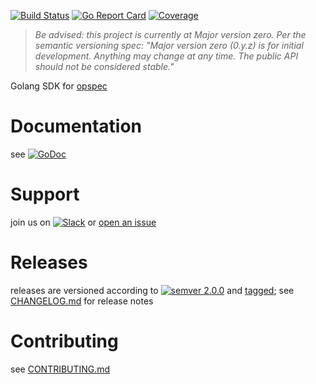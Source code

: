 [![Build Status](https://travis-ci.org/opspec-io/sdk-golang.svg?branch=master)](https://travis-ci.org/opspec-io/sdk-golang)
[![Go Report Card](https://goreportcard.com/badge/github.com/opspec-io/sdk-golang)](https://goreportcard.com/report/github.com/opspec-io/sdk-golang)
[![Coverage](https://codecov.io/gh/opspec-io/sdk-golang/branch/master/graph/badge.svg)](https://codecov.io/gh/opspec-io/sdk-golang)

> *Be advised: this project is currently at Major version zero. Per the
> semantic versioning spec: "Major version zero (0.y.z) is for initial
> development. Anything may change at any time. The public API should
> not be considered stable."*

Golang SDK for [opspec](https://opspec.io)

# Documentation

see [![GoDoc](https://godoc.org/github.com/opspec-io/sdk-golang?status.svg)](http://godoc.org/github.com/opspec-io/sdk-golang)

# Support

join us on
[![Slack](https://opctl-slackin.herokuapp.com/badge.svg)](https://opctl-slackin.herokuapp.com/)
or [open an issue](https://github.com/opspec-io/sdk-golang/issues)

# Releases

releases are versioned according to
[![semver 2.0.0](https://img.shields.io/badge/semver-2.0.0-brightgreen.svg)](http://semver.org/spec/v2.0.0.html)
and [tagged](https://git-scm.com/book/en/v2/Git-Basics-Tagging); see
[CHANGELOG.md](CHANGELOG.md) for release notes

# Contributing

see [CONTRIBUTING.md](CONTRIBUTING.md)
